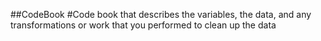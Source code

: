 ##CodeBook
#Code book that describes the variables, the data, and any transformations or work that you performed to clean up the data
